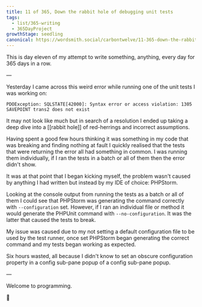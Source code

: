 ```yaml
---
title: 11 of 365, Down the rabbit hole of debugging unit tests
tags: 
  - list/365-writing
  - 365DayProject
growthStage: seedling
canonical: https://wordsmith.social/carbontwelve/11-365-down-the-rabbit-hole-of-debugging-unit-tests
---
```


This is day eleven of my attempt to write something, anything, every day for 365 days in a row.

—

Yesterday I came across this weird error while running one of the unit tests I was working on:

```
PDOException: SQLSTATE[42000]: Syntax error or access violation: 1305 SAVEPOINT trans2 does not exist
```

It may not look like much but in search of a resolution I ended up taking a deep dive into a [[rabbit hole]] of red-herrings and incorrect assumptions.

Having spent a good few hours thinking it was something in my code that was breaking and finding nothing at fault I quickly realised that the tests that were returning the error all had something in common. I was running them individually, if I ran the tests in a batch or all of them then the error didn't show.

It was at that point that I began kicking myself, the problem wasn't caused by anything I had written but instead by my IDE of choice: PHPStorm.

Looking at the console output from running the tests as a batch or all of them I could see that PHPStorm was generating the command correctly with `--configuration` set. However, if I ran an individual file or method it would generate the PHPUnit command with `--no-configuration`. It was the latter that caused the tests to break.

My issue was caused due to my not setting a default configuration file to be used by the test runner, once set PHPStorm began generating the correct command and my tests began working as expected.

Six hours wasted, all because I didn't know to set an obscure configuration property in a config sub-pane popup of a config sub-pane popup.

—

Welcome to programming.

🌻